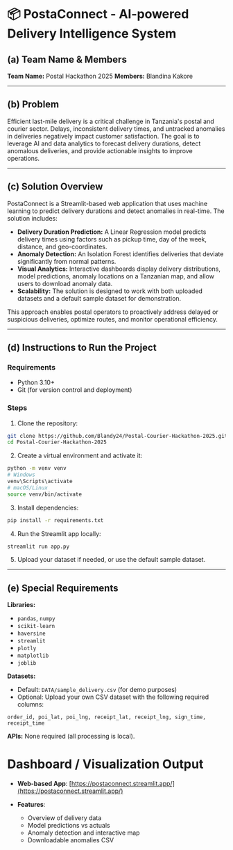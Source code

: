 # 📦 PostaConnect - AI-powered Delivery Intelligence System

## (a) Team Name & Members

**Team Name:** Postal Hackathon 2025
**Members:** Blandina Kakore

---

## (b) Problem

Efficient last-mile delivery is a critical challenge in Tanzania's postal and courier sector. Delays, inconsistent delivery times, and untracked anomalies in deliveries negatively impact customer satisfaction. The goal is to leverage AI and data analytics to forecast delivery durations, detect anomalous deliveries, and provide actionable insights to improve operations.

---

## (c) Solution Overview

PostaConnect is a Streamlit-based web application that uses machine learning to predict delivery durations and detect anomalies in real-time. The solution includes:

* **Delivery Duration Prediction:** A Linear Regression model predicts delivery times using factors such as pickup time, day of the week, distance, and geo-coordinates.
* **Anomaly Detection:** An Isolation Forest identifies deliveries that deviate significantly from normal patterns.
* **Visual Analytics:** Interactive dashboards display delivery distributions, model predictions, anomaly locations on a Tanzanian map, and allow users to download anomaly data.
* **Scalability:** The solution is designed to work with both uploaded datasets and a default sample dataset for demonstration.

This approach enables postal operators to proactively address delayed or suspicious deliveries, optimize routes, and monitor operational efficiency.

---

## (d) Instructions to Run the Project

### **Requirements**

* Python 3.10+
* Git (for version control and deployment)

### **Steps**

1. Clone the repository:

```bash
git clone https://github.com/Blandy24/Postal-Courier-Hackathon-2025.git
cd Postal-Courier-Hackathon-2025
```

2. Create a virtual environment and activate it:

```bash
python -m venv venv
# Windows
venv\Scripts\activate
# macOS/Linux
source venv/bin/activate
```

3. Install dependencies:

```bash
pip install -r requirements.txt
```

4. Run the Streamlit app locally:

```bash
streamlit run app.py
```

5. Upload your dataset if needed, or use the default sample dataset.

---

## (e) Special Requirements

**Libraries:**

* `pandas`, `numpy`
* `scikit-learn`
* `haversine`
* `streamlit`
* `plotly`
* `matplotlib`
* `joblib`

**Datasets:**

* Default: `DATA/sample_delivery.csv` (for demo purposes)
* Optional: Upload your own CSV dataset with the following required columns:

```
order_id, poi_lat, poi_lng, receipt_lat, receipt_lng, sign_time, receipt_time
```

**APIs:** None required (all processing is local).


# Dashboard / Visualization Output

* **Web-based App**: [https://postaconnect.streamlit.app/](https://postaconnect.streamlit.app/)
* **Features**:

  * Overview of delivery data
  * Model predictions vs actuals
  * Anomaly detection and interactive map
  * Downloadable anomalies CSV
